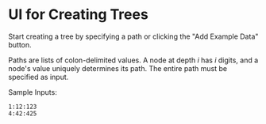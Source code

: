 # UI for Creating Trees

Start creating a tree by specifying a path or clicking the
"Add Example Data" button.

Paths are lists of colon-delimited values. A node at depth _i_ has _i_
digits, and a node's value uniquely determines its path. The entire
path must be specified as input.

Sample Inputs:

```
1:12:123
4:42:425
```
